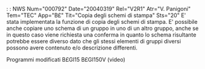 :  : NWS Num="000792" Date="20040319" Rel="V2R1" Atr="V. Panigoni" Tem="TEC" App="B£" Tit="Copia degli schemi di stampa" Sts="20"
E' stata implementata la funzione di copia degli schemi di stampa.
E' possibile anche copiare uno schema di un gruppo in uno di un altro gruppo, anche se in questo caso viene richiesta una conferma in quanto lo schema risultante potrebbe essere diverso dato che gli stessi elementi di gruppi diversi possono avere contenuto e/o descrizione differenti.

Programmi modificati
B£GI15
B£GI150V (video)
